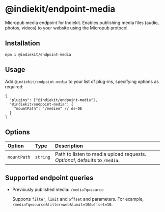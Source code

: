 # @indiekit/endpoint-media

Micropub media endpoint for Indiekit. Enables publishing media files (audio, photos, videos) to your website using the Micropub protocol.

## Installation

`npm i @indiekit/endpoint-media`

## Usage

Add `@indiekit/endpoint-media` to your list of plug-ins, specifying options as required:

```jsonc
{
  "plugins": ["@indiekit/endpoint-media"],
  "@indiekit/endpoint-media": {
    "mountPath": "/medien" // de-DE
  }
}
```

## Options

| Option      | Type     | Description                                                                |
| :---------- | :------- | :------------------------------------------------------------------------- |
| `mountPath` | `string` | Path to listen to media upload requests. _Optional_, defaults to `/media`. |

## Supported endpoint queries

- Previously published media: `/media?q=source`

  Supports `filter`, `limit` and `offset` and parameters. For example, `/media?q=source&filter=web&limit=10&offset=10`.
